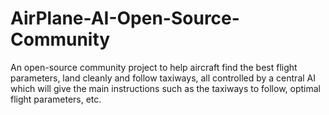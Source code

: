 # AirPlane-AI-Open-Source-Community
An open-source community project to help aircraft find the best flight parameters, land cleanly and follow taxiways, all controlled by a central AI which will give the main instructions such as the taxiways to follow, optimal flight parameters, etc.
